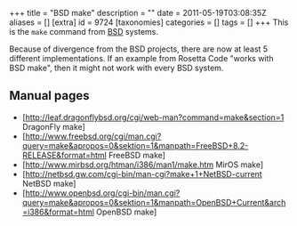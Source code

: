 +++
title = "BSD make"
description = ""
date = 2011-05-19T03:08:35Z
aliases = []
[extra]
id = 9724
[taxonomies]
categories = []
tags = []
+++
This is the <code>make</code> command from [BSD](https://rosettacode.org/wiki/BSD) systems.

Because of divergence from the BSD projects, there are now at least 5 different implementations. If an example from Rosetta Code "works with BSD make", then it might not work with every BSD system.

## Manual pages
* [http://leaf.dragonflybsd.org/cgi/web-man?command=make&section=1 DragonFly make]
* [http://www.freebsd.org/cgi/man.cgi?query=make&apropos=0&sektion=1&manpath=FreeBSD+8.2-RELEASE&format=html FreeBSD make]
* [http://www.mirbsd.org/htman/i386/man1/make.htm MirOS make]
* [http://netbsd.gw.com/cgi-bin/man-cgi?make+1+NetBSD-current NetBSD make]
* [http://www.openbsd.org/cgi-bin/man.cgi?query=make&apropos=0&sektion=1&manpath=OpenBSD+Current&arch=i386&format=html OpenBSD make]

